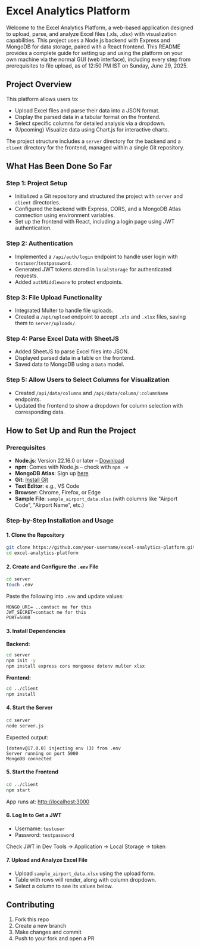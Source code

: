 # Excel Analytics Platform

Welcome to the Excel Analytics Platform, a web-based application designed to upload, parse, and analyze Excel files (.xls, .xlsx) with visualization capabilities. This project uses a Node.js backend with Express and MongoDB for data storage, paired with a React frontend. This README provides a complete guide for setting up and using the platform on your own machine via the normal GUI (web interface), including every step from prerequisites to file upload, as of 12:50 PM IST on Sunday, June 29, 2025.

## Project Overview

This platform allows users to:
- Upload Excel files and parse their data into a JSON format.
- Display the parsed data in a tabular format on the frontend.
- Select specific columns for detailed analysis via a dropdown.
- (Upcoming) Visualize data using Chart.js for interactive charts.

The project structure includes a `server` directory for the backend and a `client` directory for the frontend, managed within a single Git repository.

## What Has Been Done So Far

### Step 1: Project Setup
- Initialized a Git repository and structured the project with `server` and `client` directories.
- Configured the backend with Express, CORS, and a MongoDB Atlas connection using environment variables.
- Set up the frontend with React, including a login page using JWT authentication.

### Step 2: Authentication
- Implemented a `/api/auth/login` endpoint to handle user login with `testuser`/`testpassword`.
- Generated JWT tokens stored in `localStorage` for authenticated requests.
- Added `authMiddleware` to protect endpoints.

### Step 3: File Upload Functionality
- Integrated Multer to handle file uploads.
- Created a `/api/upload` endpoint to accept `.xls` and `.xlsx` files, saving them to `server/uploads/`.

### Step 4: Parse Excel Data with SheetJS
- Added SheetJS to parse Excel files into JSON.
- Displayed parsed data in a table on the frontend.
- Saved data to MongoDB using a `Data` model.

### Step 5: Allow Users to Select Columns for Visualization
- Created `/api/data/columns` and `/api/data/column/:columnName` endpoints.
- Updated the frontend to show a dropdown for column selection with corresponding data.

## How to Set Up and Run the Project

### Prerequisites
- **Node.js**: Version 22.16.0 or later – [Download](https://nodejs.org)
- **npm**: Comes with Node.js – check with `npm -v`
- **MongoDB Atlas**: Sign up [here](https://www.mongodb.com/cloud/atlas)
- **Git**: [Install Git](https://git-scm.com)
- **Text Editor**: e.g., VS Code
- **Browser**: Chrome, Firefox, or Edge
- **Sample File**: `sample_airport_data.xlsx` (with columns like "Airport Code", "Airport Name", etc.)

### Step-by-Step Installation and Usage

#### 1. Clone the Repository
```bash
git clone https://github.com/your-username/excel-analytics-platform.git
cd excel-analytics-platform
```

#### 2. Create and Configure the `.env` File
```bash
cd server
touch .env
```

Paste the following into `.env` and update values:
```
MONGO_URI= ..contact me for this
JWT_SECRET=contact me for this
PORT=5000
```

#### 3. Install Dependencies

**Backend:**
```bash
cd server
npm init -y
npm install express cors mongoose dotenv multer xlsx
```

**Frontend:**
```bash
cd ../client
npm install
```

#### 4. Start the Server
```bash
cd server
node server.js
```
Expected output:
```
[dotenv@17.0.0] injecting env (3) from .env
Server running on port 5000
MongoDB connected
```

#### 5. Start the Frontend
```bash
cd ../client
npm start
```

App runs at: [http://localhost:3000](http://localhost:3000)

#### 6. Log In to Get a JWT
- Username: `testuser`
- Password: `testpassword`

Check JWT in Dev Tools → Application → Local Storage → token

#### 7. Upload and Analyze Excel File
- Upload `sample_airport_data.xlsx` using the upload form.
- Table with rows will render, along with column dropdown.
- Select a column to see its values below.


## Contributing

1. Fork this repo
2. Create a new branch
3. Make changes and commit
4. Push to your fork and open a PR
